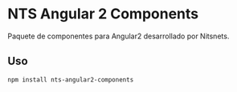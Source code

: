 # NTS Angular 2 Components #

Paquete de componentes para Angular2 desarrollado por Nitsnets.

## Uso ##

```
npm install nts-angular2-components
```